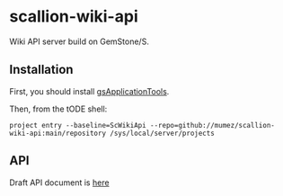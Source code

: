 # scallion-wiki-api
Wiki API server build on GemStone/S.

## Installation

First, you should install [gsApplicationTools](https://github.com/GsDevKit/gsApplicationTools).

Then, from the tODE shell:
```
project entry --baseline=ScWikiApi --repo=github://mumez/scallion-wiki-api:main/repository /sys/local/server/projects
```

## API

Draft API document is [here](https://softumeya-llc.stoplight.io/docs/scallion-wiki-api/branches/main/3tx0q260z82ve-scallion-wiki-api)